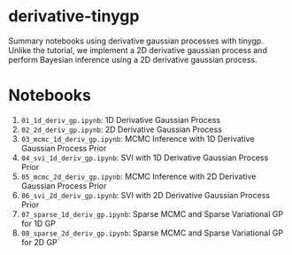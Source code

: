 # derivative-tinygp
Summary notebooks using derivative gaussian processes with tinygp. Unlike the tutorial, we implement a 2D derivative gaussian process and perform Bayesian inference using a 2D derivative gaussian process.

# Notebooks
1. `01_1d_deriv_gp.ipynb`: 1D Derivative Gaussian Process
2. `02_2d_deriv_gp.ipynb`: 2D Derivative Gaussian Process
3. `03_mcmc_1d_deriv_gp.ipynb`: MCMC Inference with 1D Derivative Gaussian Process Prior
4. `04_svi_1d_deriv_gp.ipynb`: SVI with 1D Derivative Gaussian Process Prior
5. `05_mcmc_2d_deriv_gp.ipynb`: MCMC Inference with 2D Derivative Gaussian Process Prior
6. `06_svi_2d_deriv_gp.ipynb`: SVI with 2D Derivative Gaussian Process Prior
7. `07_sparse_1d_deriv_gp.ipynb`: Sparse MCMC and Sparse Variational GP for 1D GP
8. `08_sparse_2d_deriv_gp.ipynb`: Sparse MCMC and Sparse Variational GP for 2D GP`

